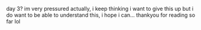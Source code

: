 day 3? im very pressured actually, i keep thinking i want to give this up but i do want to be able to understand this, i hope i can... thankyou for reading so far lol
